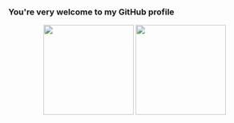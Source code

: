 ### You're very welcome to my GitHub profile

<div align="center">
  <img height="180em" src="https://github-readme-stats.vercel.app/api?username=tagrgr&show_icons=true&rank_icon=github&theme=tokyonight" />
  <img height="180em" src="https://github-readme-stats.vercel.app/api/top-langs/?username=tagrgr&hide_progress=true&theme=tokyonight" />
</div>
